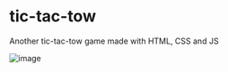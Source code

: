 # tic-tac-tow
Another tic-tac-tow game made with HTML, CSS and JS

![image](https://github.com/ETdan/tic-tac-toe/assets/114868325/c1663520-8562-42f8-9b5b-879a211997c0)
